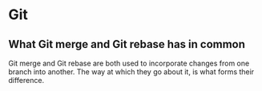 # Git

## What Git merge and Git rebase has in common
  Git merge and Git rebase are both used to incorporate changes from one branch into another. The way at which they go about it, is what forms their difference.
